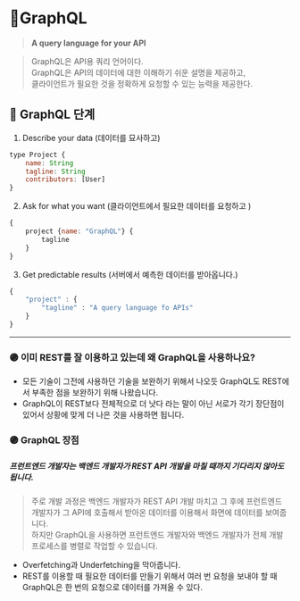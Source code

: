 # 🔻GraphQL
> **A query language for your API**

> GraphQL은 API용 쿼리 언어이다. <br>
> GraphQL은 API의 데이터에 대한 이해하기 쉬운 설명을 제공하고, <br>
> 클라이언트가 필요한 것을 정확하게 요청할 수 있는 능력을 제공한다. 



## 📌 GraphQL 단계 
1. Describe your data (데이터를 묘사하고)
```javascript
type Project {
    name: String
    tagline: String
    contributors: [User]
}
```
2. Ask for what you want (클라이언트에서 필요한 데이터를 요청하고 )
```javascript
{
    project {name: "GraphQL"} {
        tagline
    }
}
```
3. Get predictable results (서버에서 예측한 데이터를 받아옵니다.)
```javascript
{
    "project" : {
        "tagline" : "A query language fo APIs"
    }
}
```

---

### 🟣 이미 REST를 잘 이용하고 있는데 왜 GraphQL을 사용하나요? 
* 모든 기술이 그전에 사용하던 기술을 보완하기 위해서 나오듯 GraphQL도 REST에서 부족한 점을 보완하기 위해 나왔습니다. 
* GraphQL이 REST보다 전체적으로 더 낫다 라는 말이 아닌 서로가 각기 장단점이 있어서 상황에 맞게 더 나은 것을 사용하면 됩니다. 


### 🟣 GraphQL 장점
##### 프런트엔드 개발자는 백엔드 개발자가 REST API 개발을 마칠 때까지 기다리지 않아도 됩니다. 
> 주로 개발 과정은 백엔드 개발자가 REST API 개발 마치고 그 후에 프런트엔드 개발자가 그 API에 호출해서 받아온 데이터를 이용해서 화면에 데이터를 보여줍니다. <br>
> 하지만 GraphQL을 사용하면 프런트엔드 개발자와 백엔드 개발자가 전체 개발 프로세스를 병렬로 작업할 수 있습니다. 


* Overfetching과 Underfetching을 막아줍니다. 
* REST를 이용할 때 필요한 데이터를 만들기 위해서 여러 번 요청을 보내야 할 때 GraphQL은 한 번의 요청으로 데이터를 가져올 수 있다.

